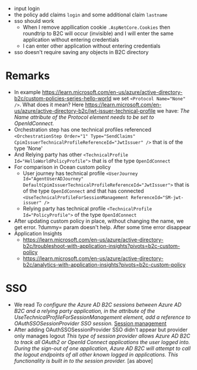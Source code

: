 - input login
- the policy add claims `login` and some additional claim `lastname`
- sso should work
  - When I remove appllication cookie `.AspNetCore.Cookies` then roundtrip to B2C will occur (invisible) and I will enter the same application without entering credentials
  - I can enter other application without entering credentials
- sso doesn't require saving any objects in B2C directory

# Remarks
- In example https://learn.microsoft.com/en-us/azure/active-directory-b2c/custom-policies-series-hello-world we set `<Protocol Name="None" />`. What does it mean? Here https://learn.microsoft.com/en-us/azure/active-directory-b2c/jwt-issuer-technical-profile we have: *The Name attribute of the Protocol element needs to be set to OpenIdConnect.*
- Orchestration step has one technical profiles referenced `<OrchestrationStep Order="1" Type="SendClaims" CpimIssuerTechnicalProfileReferenceId="JwtIssuer" />` that is of the type 'None'
- And Relying party has other `<TechnicalProfile Id="HelloWorldPolicyProfile">` that is of the type `OpenIdConnect`
- For comparison in Ocean custom policy
  - User journey has technical profile `<UserJourney Id="AgentUserADJourney" DefaultCpimIssuerTechnicalProfileReferenceId="JwtIssuer">` that is of the type `OpenIdConnect` and that has connected `<UseTechnicalProfileForSessionManagement ReferenceId="SM-jwt-issuer" />`
  - Relying party has technical profile `<TechnicalProfile Id="PolicyProfile">` of the type `OpenIdConnect`
- After updating custom policy in place, without changing the name, we get error. ?dummy= param doesn't help. After some time error disappear
- Application Insights
  - https://learn.microsoft.com/en-us/azure/active-directory-b2c/troubleshoot-with-application-insights?pivots=b2c-custom-policy
  - https://learn.microsoft.com/en-us/azure/active-directory-b2c/analytics-with-application-insights?pivots=b2c-custom-policy

# SSO
- We read *To configure the Azure AD B2C sessions between Azure AD B2C and a relying party application, in the attribute of the UseTechnicalProfileForSessionManagement element, add a reference to OAuthSSOSessionProvider SSO session.* [Session management](https://learn.microsoft.com/en-us/azure/active-directory-b2c/jwt-issuer-technical-profile#session-management)
- After adding OAuthSSOSessionProvider SSO didn't appear but provider only manages logout *This type of session provider allows Azure AD B2C to track all OAuth2 or OpenId Connect applications the user logged into. During the sign-out of one application, Azure AD B2C will attempt to call the logout endpoints of all other known logged in applications. This functionality is built in to the session provider.* [as above]